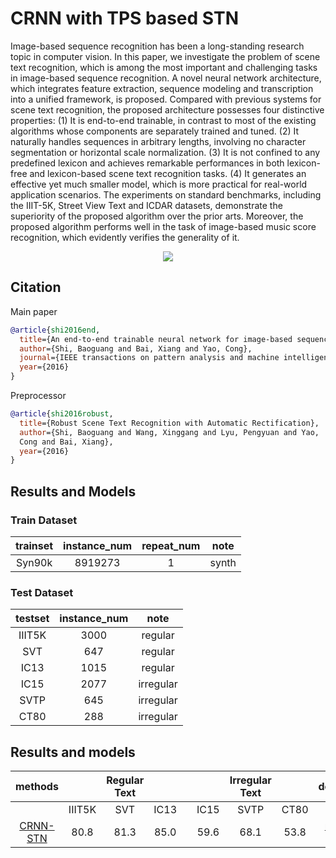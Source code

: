# CRNN with TPS based STN

<!-- [ABSTRACT] -->
Image-based sequence recognition has been a long-standing research topic in computer vision. In this paper, we investigate the problem of scene text recognition, which is among the most important and challenging tasks in image-based sequence recognition. A novel neural network architecture, which integrates feature extraction, sequence modeling and transcription into a unified framework, is proposed. Compared with previous systems for scene text recognition, the proposed architecture possesses four distinctive properties: (1) It is end-to-end trainable, in contrast to most of the existing algorithms whose components are separately trained and tuned. (2) It naturally handles sequences in arbitrary lengths, involving no character segmentation or horizontal scale normalization. (3) It is not confined to any predefined lexicon and achieves remarkable performances in both lexicon-free and lexicon-based scene text recognition tasks. (4) It generates an effective yet much smaller model, which is more practical for real-world application scenarios. The experiments on standard benchmarks, including the IIIT-5K, Street View Text and ICDAR datasets, demonstrate the superiority of the proposed algorithm over the prior arts. Moreover, the proposed algorithm performs well in the task of image-based music score recognition, which evidently verifies the generality of it.

<!-- [IMAGE] -->
<div align=center>
<img src="https://user-images.githubusercontent.com/22607038/142797788-6b1cd78d-1dd6-4e02-be32-3dbd257c4992.png"/>
</div>

## Citation

Main paper

<!-- [ALGORITHM] -->

```bibtex
@article{shi2016end,
  title={An end-to-end trainable neural network for image-based sequence recognition and its application to scene text recognition},
  author={Shi, Baoguang and Bai, Xiang and Yao, Cong},
  journal={IEEE transactions on pattern analysis and machine intelligence},
  year={2016}
}
```

Preprocessor

<!-- [PREPROCESSOR] -->

```bibtex
@article{shi2016robust,
  title={Robust Scene Text Recognition with Automatic Rectification},
  author={Shi, Baoguang and Wang, Xinggang and Lyu, Pengyuan and Yao,
  Cong and Bai, Xiang},
  year={2016}
}
```

## Results and Models

### Train Dataset

| trainset | instance_num | repeat_num | note  |
| :------: | :----------: | :--------: | :---: |
|  Syn90k  |   8919273    |     1      | synth |

### Test Dataset

| testset | instance_num |  note   |
| :-----: | :----------: | :-----: |
| IIIT5K  |     3000     | regular |
|   SVT   |     647      | regular |
|  IC13   |     1015     | regular |
|  IC15   |     2077     |irregular|
|  SVTP   |     645      |irregular|
|  CT80   |     288      |irregular|

## Results and models

|                         methods                          |        | Regular Text |      |     |      | Irregular Text |      |                                                                                    download                                                                                    |
| :------------------------------------------------------: | :----: | :----------: | :--: | :-: | :--: | :------------: | :--: | :----------------------------------------------------------------------------------------------------------------------------------------------------------------------------: |
|                                                   | IIIT5K |     SVT      | IC13 |     | IC15 |      SVTP      | CT80 |
| [CRNN-STN](/configs/textrecog/tps/crnn_tps_academic_dataset.py) |  80.8  |     81.3     | 85.0 |     |  59.6   |       68.1        |  53.8   | [model](https://download.openmmlab.com/mmocr/textrecog/tps/crnn_tps_academic_dataset_20210510-d221a905.pth) \| [log](https://download.openmmlab.com/mmocr/textrecog/tps/20210510_204353.log.json) |
